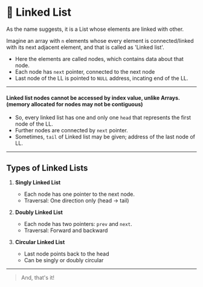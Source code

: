 # 🔗 Linked List

As the name suggests, it is a List whose elements are linked with other.

Imagine an array with `n` elements whose every element is connected/linked with its next adjacent element, and that is called as 'Linked list'.
- Here the elements are called nodes, which contains data about that node.
- Each node has `next` pointer, connected to the next node
- Last node of the LL is pointed to `NULL` address, incating end of the LL.

---

#### Linked list nodes cannot be accessed by index value, unlike Arrays. (memory allocated for nodes may not be contiguous)

- So, every linked list has one and only one `head` that represents the first node of the LL.
- Further nodes are connected by `next` pointer.
- Sometimes, `tail` of Linked list may be given; address of the last node of LL.

---
## Types of Linked Lists

1. **Singly Linked List**
   - Each node has one pointer to the next node.
   - Traversal: One direction only (head → tail)

2. **Doubly Linked List**
   - Each node has two pointers: `prev` and `next`.
   - Traversal: Forward and backward

3. **Circular Linked List**
   - Last node points back to the head
   - Can be singly or doubly circular

---
> And, that's it!
